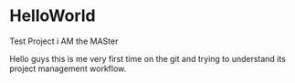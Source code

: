 # HelloWorld
Test Project
i AM the MASter


Hello guys 
this is me very first time on the git and trying to understand its project management workflow.
